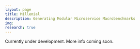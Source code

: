 ```yaml
---
layout: page
title: Millenial
description: Generating Modular Microservice Macrobenchmarks
img: 
research: true
---
```


Currently under development. More info coming soon.